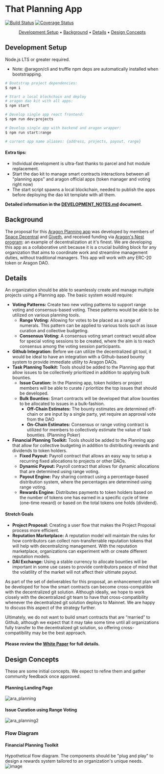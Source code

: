 # That Planning App

[![Build Status](https://travis-ci.org/Giveth/planning-app.svg?branch=m2-base)](https://travis-ci.org/Giveth/planning-app) [![Coverage Status](https://coveralls.io/repos/github/Giveth/planning-app/badge.svg?branch=m2-base)](https://coveralls.io/github/Giveth/planning-app?branch=m2-base)

<p align="center">
  <a href="#development-setup">Development Setup</a> •
  <a href="#background">Background</a> •
  <a href="#details">Details</a> •
  <a href="#design-concepts">Design Concepts</a>
</p>

## Development Setup

Node.js LTS or greater required.

- Note: @aragon/cli and truffle npm deps are automatically installed when bootstrapping.

```bash
# Bootstrap project dependencies:
$ npm i

# Start a local blockchain and deploy
# aragon dao kit with all apps:
$ npm start

# Develop single app react frontend:
$ npm run dev:projects

# Develop single app with backend and aragon wrapper:
$ npm run start:range

# current app name aliases: {address, projects, payout, range}
```

#### Extra tips:

- Individual development is ultra-fast thanks to parcel and hot module replacement.
- Start the dao kit to manage smart contracts interactions between all "planning apps" and aragon official apps (token manager and voting right now)
- The start script spawns a local blockchain, needed to publish the apps before deploying the dao kit template with all them.

**Detailed information in the [DEVELOPMENT_NOTES.md](https://github.com/Giveth/planning-app/blob/122-planning-app-FE/docs/DEVELOPMENT_NOTES.md) document.**

## Background

The proposal for this [Aragon Planning app](https://github.com/aragon/nest/pull/24) was developed by members of [Space Decentral](https://spacedecentral.net) and [Giveth](https://giveth.io), and received funding via [Aragon's Nest program](https://blog.aragon.one/introducing-aragon-nest-1aa8c91c0566): an example of decentralization at it's finest. We are developing this app as a collaborative unit because it is a crucial building block for any organization that aims to coordinate work and streamline management duties, without traditional managers. This app will work with any ERC-20 token or Aragon DAO.

## Details

An organization should be able to seamlessly create and manage multiple projects using a Planning app. The basic system would require:

- **Voting Patterns:** Create two new voting patterns to support range voting and consensus-based voting. These patterns would be able to be utilized on various planning tools.
  - **Range Voting:** Allowing for votes to be placed as a range of numerals. This pattern can be applied to various tools such as issue curation and collective budgeting.
  - **Consensus Voting:** A consensus voting smart contract would allow for special voting sessions to be created, where the aim is to reach consensus among the voting session participants.
- **Github Integration:** Before we can utilize the decentralized git tool, it would be ideal to have an integration with a Github-based bounty system to provide immediate utility to Aragon DAOs.
- **Task Planning Toolkit:** Tools should be added to the Planning app that allow issues to be collectively prioritized in addition to applying bulk bounties.
  - **Issue Curation:** In the Planning app, token holders or project members will be able to curate / prioritize the top issues that should be developed.
  - **Bulk Bounties:** Smart contracts will be developed that allow bounties to be allocated to issues in a bulk-fashion.
    - **Off-Chain Estimates:** The bounty estimates are determined off-chain or are input by a single party, yet require an approval vote from the DAO
    - **On-Chain Estimates:** Consensus or range voting contract is utilized for members to collectively estimate the value of task bounties. (Planning Poker)
- **Financial Planning Toolkit:** Tools should be added to the Planning app that allow for collective budgeting in addition to distributing rewards and dividends to token holders.
  - **Fixed Payout:** Payroll contract that allows an easy way to setup a recurring fixed allocations to projects or other DAOs.
  - **Dynamic Payout:** Payroll contract that allows for dynamic allocations that are determined using range voting.
  - **Payout Engine:** Pay sharing contract using a percentage-based distribution system, where the percentages are determined using range voting.
  - **Rewards Engine:** Distributes payments to token holders based on the number of tokens one has earned in a specific cycle of time (one-time reward) or based on the total tokens one holds (dividend).

#### Stretch Goals

- **Project Proposal:** Creating a user flow that makes the Project Proposal process more efficient.
- **Reputation Marketplace:** A reputation model will maintain the rules for how contributors can collect non-transferrable reputation tokens that will help with decentralizing management. With the reputation marketplace, organizations can experiment with or create different reputation models.
- **DAI Exchange:** Using a stable currency to allocate bounties will be important in some use cases to provide contributors peace of mind that the volatility of the market will not affect their ultimate payout.

As part of the set of deliverables for this proposal, an enhancement plan will be developed for how the smart contracts can become cross-compatible with the decentralized git solution. Although ideally, we hope to work closely with the decentralized git team to have that cross-compatibility whenever the decentralized git solution deploys to Mainnet. We are happy to discuss this aspect of the strategy further.

Ultimately, we do not want to build smart contracts that are “married” to Github, although we expect that it may take some time until all organizations fully transfer to the decentralized git solution, so offering cross-compatibility may be the best approach.

#### Please review the [White Paper](http://goo.gl/eXAybm) for full details.

## Design Concepts

These are some initial concepts. We expect to refine them and gather community feedback once approved.

#### Planning Landing Page

![ara_planning](https://user-images.githubusercontent.com/2584493/36969323-72536286-2065-11e8-825a-e6c0a3c100f1.png)

#### Issue Curation using Range Voting

![ara_planning2](https://user-images.githubusercontent.com/2584493/36969331-76f20d24-2065-11e8-8ccc-ccf2fe9be61c.png)

### Flow Diagram

#### Financial Planning Toolkit

Hypothetical flow diagram. The components should be "plug and play" to design a rewards system tailored to an organization's unique needs.
![image](https://user-images.githubusercontent.com/2584493/36970345-91ff7ee6-2068-11e8-94a6-968f055b7ebc.png)
